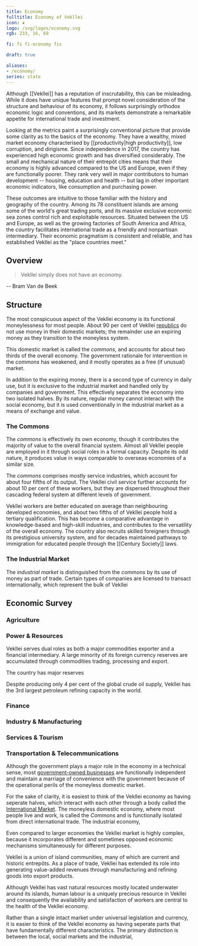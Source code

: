 ```yaml
---
title: Economy
fulltitle: Economy of Vekllei
icon: ❦
logo: /svg/logos/economy.svg
rgb: 233, 16, 69

fi: fi fi-economy fis

draft: true

aliases:
- /economy/
series: state
---
```


Although [[Vekllei]] has a reputation of inscrutability, this can be misleading. While it does have unique features that prompt novel consideration of the structure and behaviour of its economy, it follows surprisingly orthodox economic logic and conventions, and its markets demonstrate a remarkable appetite for international trade and investment.

Looking at the metrics paint a surprisingly conventional picture that provide some clarity as to the basics of the economy. They have a wealthy, mixed market economy characterised by [[productivity|high productivity]], low corruption, and dirigisme. Since independence in 2017, the country has experienced high economic growth and has diversified considerably. The small and mechanical nature of their entrepôt cities means that their economy is highly advanced compared to the US and Europe, even if they are functionally poorer. They rank very well in major contributors to human development -- housing, education and health -- but lag in other important economic indicators, like consumption and purchasing power.

These outcomes are intuitive to those familiar with the history and geography of the country. Among its 78 constituent islands are among some of the world's great trading ports, and its massive exclusive economic sea zones control rich and exploitable resources. Situated between the US and Europe, as well as the growing factories of South America and Africa, the country facilitates international trade as a friendly and nonpartisan intermediary. Their economic pragmatism is consistent and reliable, and has established Vekllei as the "place countries meet."

## Overview

> Vekllei simply does not have an economy.

-- Bram Van de Beek

## Structure

The most conspicuous aspect of the Vekllei economy is its functional moneylessness for most people. About 90 per cent of Vekllei [republics](/republics/) do not use money in their domestic markets; the remainder use an expiring money as they transition to the moneyless system.

This domestic market is called the *commons*, and accounts for about two thirds of the overall economy. The government rationale for intervention in the *commons* has weakened, and it mostly operates as a free (if unusual) market.

In addition to the expiring money, there is a second type of currency in daily use, but it is exclusive to the industrial market and handled only by companies and government. This effectively separates the economy into two isolated halves. By its nature, regular money cannot interact with the social economy, but it is used conventionally in the industrial market as a means of exchange and value.

### The Commons

The *commons* is effectively its own economy, though it contributes the majority of value to the overall financial system. Almost all Vekllei people are employed in it through social roles in a formal capacity. Despite its odd nature, it produces value in ways comparable to overseas economies of a similar size.

The *commons* comprises mostly service industries, which account for about four fifths of its output. The Vekllei civil service further accounts for about 10 per cent of these workers, but they are dispersed throughout their cascading federal system at different levels of government.

Vekllei workers are better educated on average than neighbouring developed economies, and about two fifths of of Vekllei people hold a tertiary qualification. This has become a comparative advantage in knowledge-based and high-skill industries, and contributes to the versatility of the overall economy. The country also recruits skilled foreigners through its prestigious university system, and for decades maintained pathways to immigration for educated people through the [[Century Society]] laws.

### The Industrial Market

The *industrial market* is distinguished from the *commons* by its use of money as part of trade. Certain types of companies are licensed to transact internationally, which represent the bulk of Vekllei

## Economic Survey

### Agriculture

### Power & Resources

Vekllei serves dual roles as both a major commodities exporter and a financial intermediary. A large minority of its foreign currency reserves are accumulated through commodities trading, processing and export.

The country has major reserves

Despite producing only 4 per cent of the global crude oil supply, Vekllei has the 3rd largest petroleum refining capacity in the world.

### Finance

### Industry & Manufacturing

### Services & Tourism

### Transportation & Telecommunications


Although the government plays a major role in the economy in a technical sense, most [government-owned businesses](state-industry) are functionally independent and maintain a marriage of convenience with the government because of the operational perils of the moneyless domestic market.

For the sake of clarity, it is easiest to think of the Vekllei economy as having seperate halves, which interact with each other through a body called the [International Market](finance). The moneyless domestic economy, where most people live and work, is called the *Commons* and is functionally isolated from direct international trade. The industrial economy,

Even compared to larger economies the Vekllei market is highly complex, because it incorporates different and sometimes opposed economic mechanisms simultaneously for different purposes.

Vekllei is a union of island communities, many of which are current and historic entrepôts. As a place of trade, Vekllei has extended its role into generating value-added revenues through manufacturing and refining goods into export products.

Although Vekllei has vast natural resources mostly located underwater around its islands, human labour is a uniquely precious resource in Vekllei and consequently the availability and satisfaction of workers are central to the health of the Vekllei economy.

Rather than a single intact market under universal legislation and currency, it is easier to think of the Vekllei economy as having seperate parts that have fundamentally different characteristics. The primary distinction is between the local, social markets and the industrial,


